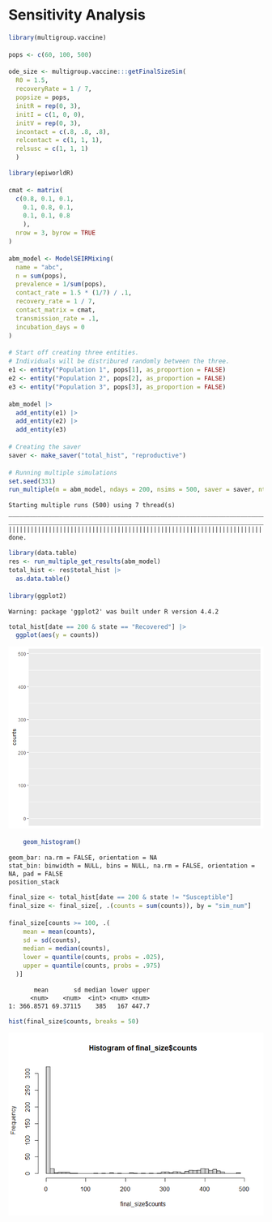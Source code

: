 # Sensitivity Analysis


``` r
library(multigroup.vaccine)

pops <- c(60, 100, 500)

ode_size <- multigroup.vaccine:::getFinalSizeSim(
  R0 = 1.5,
  recoveryRate = 1 / 7,
  popsize = pops,
  initR = rep(0, 3),
  initI = c(1, 0, 0),
  initV = rep(0, 3),
  incontact = c(.8, .8, .8),
  relcontact = c(1, 1, 1),
  relsusc = c(1, 1, 1)
  )
```

``` r
library(epiworldR)

cmat <- matrix(
  c(0.8, 0.1, 0.1,
    0.1, 0.8, 0.1,
    0.1, 0.1, 0.8
    ),
  nrow = 3, byrow = TRUE
)

abm_model <- ModelSEIRMixing(
  name = "abc",
  n = sum(pops),
  prevalence = 1/sum(pops),
  contact_rate = 1.5 * (1/7) / .1,
  recovery_rate = 1 / 7,
  contact_matrix = cmat,
  transmission_rate = .1,
  incubation_days = 0
)

# Start off creating three entities.
# Individuals will be distribured randomly between the three.
e1 <- entity("Population 1", pops[1], as_proportion = FALSE)
e2 <- entity("Population 2", pops[2], as_proportion = FALSE)
e3 <- entity("Population 3", pops[3], as_proportion = FALSE)

abm_model |>
  add_entity(e1) |>
  add_entity(e2) |>
  add_entity(e3)

# Creating the saver
saver <- make_saver("total_hist", "reproductive")

# Running multiple simulations
set.seed(331)
run_multiple(m = abm_model, ndays = 200, nsims = 500, saver = saver, nthreads = 7)
```

    Starting multiple runs (500) using 7 thread(s)
    _________________________________________________________________________
    _________________________________________________________________________
    ||||||||||||||||||||||||||||||||||||||||||||||||||||||||||||||||||||||||| done.

``` r
library(data.table)
res <- run_multiple_get_results(abm_model)
total_hist <- res$total_hist |> 
  as.data.table()

library(ggplot2)
```

    Warning: package 'ggplot2' was built under R version 4.4.2

``` r
total_hist[date == 200 & state == "Recovered"] |>
  ggplot(aes(y = counts)) 
```

![](calibration_files/figure-commonmark/unnamed-chunk-3-1.png)

``` r
    geom_histogram()
```

    geom_bar: na.rm = FALSE, orientation = NA
    stat_bin: binwidth = NULL, bins = NULL, na.rm = FALSE, orientation = NA, pad = FALSE
    position_stack 

``` r
final_size <- total_hist[date == 200 & state != "Susceptible"]
final_size <- final_size[, .(counts = sum(counts)), by = "sim_num"]

final_size[counts >= 100, .(
    mean = mean(counts),
    sd = sd(counts),
    median = median(counts),
    lower = quantile(counts, probs = .025),
    upper = quantile(counts, probs = .975)
  )]
```

           mean       sd median lower upper
          <num>    <num>  <int> <num> <num>
    1: 366.8571 69.37115    385   167 447.7

``` r
hist(final_size$counts, breaks = 50)
```

![](calibration_files/figure-commonmark/unnamed-chunk-3-2.png)
